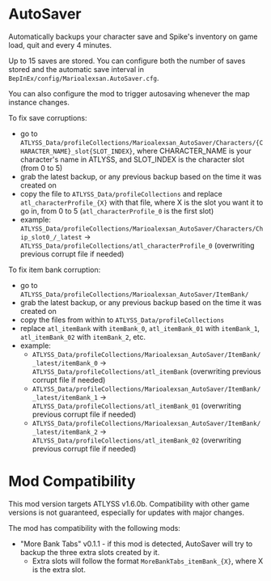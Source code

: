 # AutoSaver

Automatically backups your character save and Spike's inventory on game load, quit and every 4 minutes.

Up to 15 saves are stored. You can configure both the number of saves stored and the automatic save interval in `BepInEx/config/Marioalexsan.AutoSaver.cfg`.

You can also configure the mod to trigger autosaving whenever the map instance changes.

To fix save corruptions:
- go to `ATLYSS_Data/profileCollections/Marioalexsan_AutoSaver/Characters/{CHARACTER_NAME}_slot{SLOT_INDEX}`, where CHARACTER_NAME is your character's name in ATLYSS, and SLOT_INDEX is the character slot (from 0 to 5)
- grab the latest backup, or any previous backup based on the time it was created on
- copy the file to `ATLYSS_Data/profileCollections` and replace `atl_characterProfile_{X}` with that file, where X is the slot you want it to go in, from 0 to 5 (`atl_characterProfile_0` is the first slot)
- example: `ATLYSS_Data/profileCollections/Marioalexsan_AutoSaver/Characters/Chip_slot0_/_latest` -> `ATLYSS_Data/profileCollections/atl_characterProfile_0` (overwriting previous corrupt file if needed)

To fix item bank corruption:
- go to `ATLYSS_Data/profileCollections/Marioalexsan_AutoSaver/ItemBank/`
- grab the latest backup, or any previous backup based on the time it was created on
- copy the files from within to `ATLYSS_Data/profileCollections`
- replace `atl_itemBank` with `itemBank_0`, `atl_itemBank_01` with `itemBank_1`, `atl_itemBank_02` with `itemBank_2`, etc.
- example: 
  - `ATLYSS_Data/profileCollections/Marioalexsan_AutoSaver/ItemBank/_latest/itemBank_0` -> `ATLYSS_Data/profileCollections/atl_itemBank` (overwriting previous corrupt file if needed)
  - `ATLYSS_Data/profileCollections/Marioalexsan_AutoSaver/ItemBank/_latest/itemBank_1` -> `ATLYSS_Data/profileCollections/atl_itemBank_01` (overwriting previous corrupt file if needed)
  - `ATLYSS_Data/profileCollections/Marioalexsan_AutoSaver/ItemBank/_latest/itemBank_2` -> `ATLYSS_Data/profileCollections/atl_itemBank_02` (overwriting previous corrupt file if needed)

# Mod Compatibility

This mod version targets ATLYSS v1.6.0b. Compatibility with other game versions is not guaranteed, especially for updates with major changes.

The mod has compatibility with the following mods:

- "More Bank Tabs" v0.1.1 - if this mod is detected, AutoSaver will try to backup the three extra slots created by it.
  - Extra slots will follow the format `MoreBankTabs_itemBank_{X}`, where X is the extra slot.